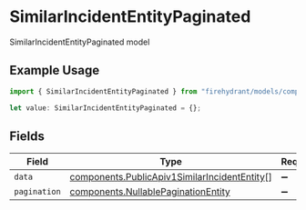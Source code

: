 # SimilarIncidentEntityPaginated

SimilarIncidentEntityPaginated model

## Example Usage

```typescript
import { SimilarIncidentEntityPaginated } from "firehydrant/models/components";

let value: SimilarIncidentEntityPaginated = {};
```

## Fields

| Field                                                                                                        | Type                                                                                                         | Required                                                                                                     | Description                                                                                                  |
| ------------------------------------------------------------------------------------------------------------ | ------------------------------------------------------------------------------------------------------------ | ------------------------------------------------------------------------------------------------------------ | ------------------------------------------------------------------------------------------------------------ |
| `data`                                                                                                       | [components.PublicApiv1SimilarIncidentEntity](../../models/components/publicapiv1similarincidententity.md)[] | :heavy_minus_sign:                                                                                           | N/A                                                                                                          |
| `pagination`                                                                                                 | [components.NullablePaginationEntity](../../models/components/nullablepaginationentity.md)                   | :heavy_minus_sign:                                                                                           | N/A                                                                                                          |